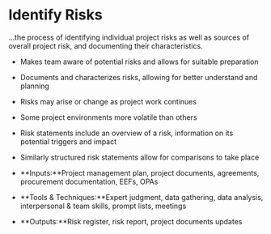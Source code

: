 # Identify Risks

…the process of identifying individual project risks as well as sources of overall project risk, and documenting their characteristics. 

- Makes team aware of potential risks and allows for suitable preparation 
- Documents and characterizes risks, allowing for better understand and planning 
- Risks may arise or change as project work continues 
- Some project environments more volatile than others 
- Risk statements include an overview of a risk, information on its potential triggers and impact 
- Similarly structured risk statements allow for comparisons to take place 

- **Inputs:**Project management plan, project documents, agreements, procurement documentation, EEFs, OPAs 
- **Tools & Techniques:**Expert judgment, data gathering, data analysis, interpersonal & team skills, prompt lists, meetings 
- **Outputs:**Risk register, risk report, project documents updates 